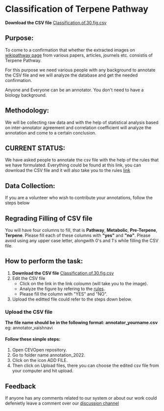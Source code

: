 # Classification of Terpene Pathway

**Download the CSV file** [Classification.of.30.fig.csv](https://github.com/petermr/CEVOpen/files/7976813/Classification.of.30.fig.csv)

## Purpose:

To come to a confirmation that whether the extracted images on [wikipathway page](https://gladstone-bioinformatics.shinyapps.io/shiny-terpeneplant/) from various papers, articles, journels etc. consistis of Terpene Pathway. 

For this purpose we need various people with any background to annotate the CSV file and we will analyze the database and get the needed confirmation. 

Anyone and Everyone can be an annotator. You don't need to have a biology background. 

## Methodology:

We will be collecting raw data and with the help of statistical analysis based on inter-annotator agreement and correlation coefficient will analyze the annotation and come to a certain conclusion.

## CURRENT STATUS:

We have asked people to annotate the csv file with the help of the rules that we have formulated. Everything could be found at this link, you can download the CSV file and it will also take you to the rules [link](https://github.com/petermr/petermr/discussions/4#discussioncomment-2017118)

## Data Collection: 
If you are a volunteer who wish to contribute your annotations, follow the steps below

[//]: # (### Download the annotation template)

## Regrading Filling of CSV file
You will have four columns to fill, that is **Pathway**, **Metabolic**, **Pre-Terpene**, **Terpene**. Please fill each of these columns with **"yes"** and **"no"**. Please avoid using any upper case letter, alongwith 0's and 1's while filling the CSV file.

## How to perform the task:

1. **Download the CSV file** [Classification.of.30.fig.csv](https://github.com/petermr/CEVOpen/files/7976813/Classification.of.30.fig.csv)
2. Edit the CSV file 
   - Click on the link in the link coloumn (will take you to the image).
   - Analyze the figure by refering to the [rules](https://github.com/petermr/CEVOpen/wiki/Rules-for-Classification-of-terpene-pathway). 
   - Please fill the column with "YES" and "NO".
3. Upload the editted file could refer to the steps down below.

### Upload the CSV file

**The file name should be in the following format: annotator_yourname.csv**  
eg: annotator_vaishnavi

#### Follow these simple steps:
1. Open CEVOpen repository.
2. Go to folder name annotation_2022.
3. Click on the icon ADD FILE.
4. Then click on Upload files, there you can choose the edited csv file from your computer and hit upload.

## Feedback

If anyone has any comments related to our system or about our work could defenietly leave a comment over our [discussion channel](https://github.com/petermr/petermr/discussions/4#discussion-3783455)


